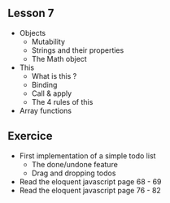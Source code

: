 ## Lesson 7
- Objects
  - Mutability
  - Strings and their properties
  - The Math object
- This
  - What is this ?
  - Binding
  - Call & apply
  - The 4 rules of this
- Array functions

## Exercice
- First implementation of a simple todo list
    - The done/undone feature
    - Drag and dropping todos
- Read the eloquent javascript page 68 - 69
- Read the eloquent javascript page 76 - 82